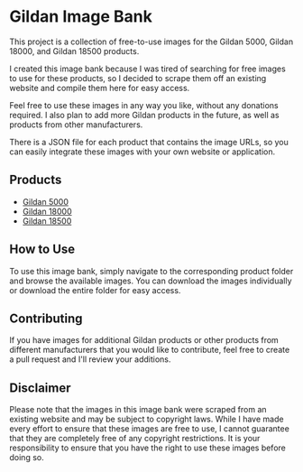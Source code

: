 # Gildan Image Bank

This project is a collection of free-to-use images for the Gildan 5000, Gildan 18000, and Gildan 18500 products.

I created this image bank because I was tired of searching for free images to use for these products, so I decided to scrape them off an existing website and compile them here for easy access.

Feel free to use these images in any way you like, without any donations required. I also plan to add more Gildan products in the future, as well as products from other manufacturers.

There is a JSON file for each product that contains the image URLs, so you can easily integrate these images with your own website or application.

## Products

- [Gildan 5000](gildan_image_bank/gildan_5000.md)
- [Gildan 18000](gildan_image_bank/gildan_18000.md)
- [Gildan 18500](gildan_image_bank/gildan_18500.md)

## How to Use

To use this image bank, simply navigate to the corresponding product folder and browse the available images. You can download the images individually or download the entire folder for easy access.

## Contributing

If you have images for additional Gildan products or other products from different manufacturers that you would like to contribute, feel free to create a pull request and I'll review your additions.

## Disclaimer

Please note that the images in this image bank were scraped from an existing website and may be subject to copyright laws. While I have made every effort to ensure that these images are free to use, I cannot guarantee that they are completely free of any copyright restrictions. It is your responsibility to ensure that you have the right to use these images before doing so.
